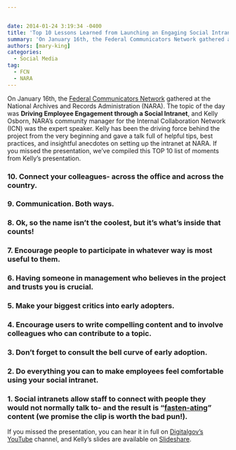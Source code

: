 ```yaml
---


date: 2014-01-24 3:19:34 -0400
title: 'Top 10 Lessons Learned from Launching an Engaging Social Intranet'
summary: 'On January 16th, the Federal Communicators Network gathered at the National Archives and Records Administration (NARA). The topic of the day was Driving Employee Engagement through a Social Intranet, and Kelly Osborn, NARA&amp;#8217;s community manager for the Internal Collaboration Network (ICN) was the expert speaker. Kelly has been the driving force behind the project from'
authors: [mary-king]
categories:
  - Social Media
tag:
  - FCN
  - NARA
---
```


On January 16th, the [Federal Communicators Network](http://fedcommnetwork.blogspot.com/) gathered at the National Archives and Records Administration (NARA). The topic of the day was **Driving Employee Engagement through a Social Intranet**, and Kelly Osborn, NARA&#8217;s community manager for the Internal Collaboration Network (ICN) was the expert speaker. Kelly has been the driving force behind the project from the very beginning and gave a talk full of helpful tips, best practices, and insightful anecdotes on setting up the intranet at NARA. If you missed the presentation, we&#8217;ve compiled this TOP 10 list of moments from Kelly&#8217;s presentation.

### 10. Connect your colleagues- across the office and across the country.



### 9. Communication. Both ways.



### 8. Ok, so the name isn&#8217;t the coolest, but it&#8217;s what&#8217;s inside that counts!



### 7. Encourage people to participate in whatever way is most useful to them.



### 6. Having someone in management who believes in the project and trusts you is crucial.



### 5. Make your biggest critics into early adopters.



### 4. Encourage users to write compelling content and to involve colleagues who can contribute to a topic.



### 3. Don&#8217;t forget to consult the bell curve of early adoption.



### 2. Do everything you can to make employees feel comfortable using your social intranet.



### 1. Social intranets allow staff to connect with people they would not normally talk to- and the result is &#8220;[fasten-ating](http://blogs.archives.gov/prologue/?p=12300)&#8221; content (we promise the clip is worth the bad pun!).



If you missed the presentation, you can hear it in full on [Digitalgov&#8217;s YouTube](http://youtu.be/CbusHuo1jhk) channel, and Kelly&#8217;s slides are available on [Slideshare](http://www.slideshare.net/FCN-Presentations).